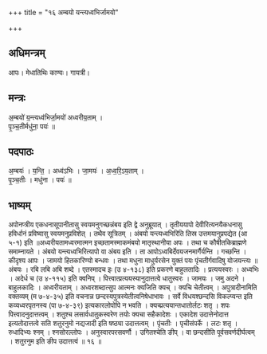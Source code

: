 +++
title = "१६ अम्बयो यन्त्यध्वभिर्जामयो"

+++
## अधिमन्त्रम्
आपः। मेधातिथिः काण्वः। गायत्री।

## मन्त्रः
अ॒म्बयो॑ य॒न्त्यध्व॑भिर्जा॒मयो॑ अध्वरीय॒ताम् ।  
पृ॒ञ्च॒तीर्मधु॑ना॒ पयः॑ ॥

## पदपाठः
अ॒म्बयः॑ । य॒न्ति॒ । अध्व॑ऽभिः । जा॒मयः॑ । अ॒ध्व॒रि॒ऽय॒ताम् ।  
पृ॒ञ्च॒तीः । मधु॑ना । पयः॑ ॥

## भाष्यम्
अपोनप्त्रीय एकधनासूपानीतासु स्वयमनुगच्छन्नंबय इति द्वे अनुब्रूयात् । तृतीययापो देवीरित्यनयैकधनासु हविर्धानं प्रविष्वासु स्वयमनुप्रविशेत् । तथैव सूत्रितम् । अंबयो यन्त्यध्वभिरिति तिस्र उत्तमयानुप्रपद्येत (आ ५-१) इति ॥अध्वरीयतामध्वरमात्मन इच्छतामस्माकमंबयो मातृस्थानीया अपः । तथा च कौषीतकिब्राह्मणे समाम्नायते । अंबयो यन्त्यध्वभिरित्यापो वा अंबय इति । ता आपोऽध्वबिर्देवयजनमार्गैर्यन्ति । गच्छन्ति । कीदृश्य आपः । जामयो हितकारिण्यो बन्धवः । तथा मधुना माधुर्यरसेन युक्तं पयः पृंचतीर्गवादिषु योजयन्त्यः ॥ अंबयः । रबि लबि अबि शब्दे । एतस्मादच इः (उ ४-१३८) इति प्रकरणे बाहुलतादिः । प्रत्ययस्वरः । अध्वभिः । अदेर्ध च (उ ४-११५) इति क्वनिप् । पित्त्वात्प्रत्ययस्यानुदात्तत्वे धातुस्वरः । जामयः । जमु अदने । बाहुलकादिः । अध्वरीयताम् । अध्वरशब्दात्सुप आत्मनः क्यजिति क्यच् । क्यचि चेतीत्वम् । अपुत्रादीनामिति वक्तव्यम् (म ७-४-३५) इति वचनान्न छन्दस्यपुत्रस्येतीत्वनिषेधाभावः । सर्वे विधयश्छन्दसि विकल्प्यन्त इति कव्यध्वरपृतनस्य (पा ७-४-३९) इत्यकारलोपोपि न भवति । क्यच्प्रत्ययान्तधातोर्लटः शतृ । शपः पित्त्वादनुदात्तत्वम् । शतुश्च लसार्वधातुकस्वरेण तयोः क्यचा सहैकादेशः । एकादेश उदात्तेनोदात्त इत्यतोदात्तत्वे सति शतुरनुमो नद्यजादी इति षष्ठ्या उदात्तत्वम् । पृंचतीः । पृचीसंपर्के । लटः शतृ । रुधादिभ्यः श्नम् । श्नसोरल्लोपः । अनुस्वारपरसवर्णौ । उगितश्चेति ङीप् । वा छन्दसीति पूर्वसवर्णदीर्घत्वम् । शतुरनुम इति ङीप उदात्तत्वं ॥ १६ ॥
